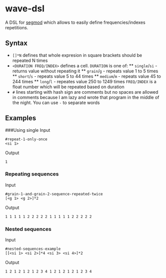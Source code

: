 # wave-dsl

A DSL for [segmod](https://github.com/lucdoebereiner/segmod) which allows to easily define frequencies/indexes repetitions.

## Syntax
* `[]*N` defines that whole expresion in square brackets should be repeated N times
* `<DURATION FREQ/INDEX>` defines a cell. `DURATION` is one of:
** `single`/`si` - returns value without repeating it
** `grain`/`g` - repeats value 1 to 5 times
** `short`/`s` - repeats value 5 to 44 times
** `medium`/`m` - repeats value 45 to 244 times
** `long`/`l` - repeates value 250 to 1249 times
`FREQ/INDEX` is a float number which will be repeated based on duration
* `#` lines starting with hash sign are comments but no spaces are allowed in comments because I am lazy and wrote that program in the middle of the night. You can use `-` to separate words 
 
## Examples

###Using single
Input
```
#repeat-1-only-once
<si 1>
```
Output
```
1
```

### Repeating sequences
Input
```
#grain-1-and-grain-2-sequence-repeated-twice
[<g 1> <g 2>]*2
```
Output
```
1 1 1 1 1 2 2 2 2 2 1 1 1 1 1 2 2 2 2 2
```

### Nested sequences
Input
```
#nested-sequences-example
[[<si 1> <si 2>]*4 <si 3> <si 4>]*2
```
Output
```
1 2 1 2 1 2 1 2 3 4 1 2 1 2 1 2 1 2 3 4
```
